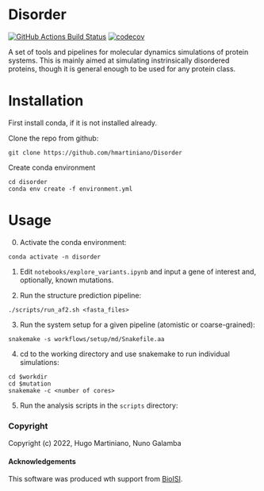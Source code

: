 Disorder
==============================
[//]: # (Badges)
[![GitHub Actions Build Status](https://github.com/REPLACE_WITH_OWNER_ACCOUNT/disorder/workflows/CI/badge.svg)](https://github.com/REPLACE_WITH_OWNER_ACCOUNT/disorder/actions?query=workflow%3ACI)
[![codecov](https://codecov.io/gh/REPLACE_WITH_OWNER_ACCOUNT/disorder/branch/master/graph/badge.svg)](https://codecov.io/gh/REPLACE_WITH_OWNER_ACCOUNT/disorder/branch/master)


A set of tools and pipelines for molecular dynamics simulations of protein systems.
This is mainly aimed at simulating instrinsically disordered proteins, though it is general enough to be used for any protein class.


Installation
============

First install conda, if it is not installed already.

Clone the repo from github:

```
git clone https://github.com/hmartiniano/Disorder
```

Create conda environment

```
cd disorder
conda env create -f environment.yml
```

Usage
=====

0. Activate the conda environment:
```
conda activate -n disorder 
```

1. Edit `notebooks/explore_variants.ipynb` and input a gene of interest and, optionally, known mutations.

2. Run the structure prediction pipeline:
```
./scripts/run_af2.sh <fasta_files> 
```

3. Run the system setup for a given pipeline (atomistic or coarse-grained):
```
snakemake -s workflows/setup/md/Snakefile.aa 
```

4. cd to the working directory and use snakemake to run individual simulations:
```
cd $workdir 
cd $mutation
snakemake -c <number of cores>
```

5. Run the analysis scripts in the ```scripts``` directory:


### Copyright

Copyright (c) 2022, Hugo Martiniano, Nuno Galamba


#### Acknowledgements
 
This software was produced wth support from [BioISI](htts://bioisi.pt).
